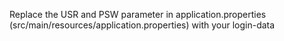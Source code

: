Replace the USR and PSW parameter in application.properties (src/main/resources/application.properties) with your login-data
